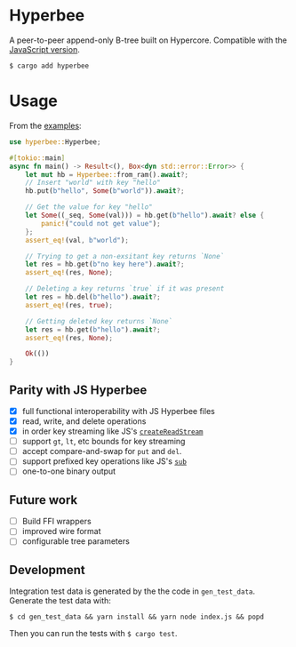 # Hyperbee

A peer-to-peer append-only B-tree built on Hypercore. Compatible with the [JavaScript version](https://github.com/holepunchto/hyperbee).
```
$ cargo add hyperbee
```

# Usage

From the [examples](/examples/ram.rs):

```rust
use hyperbee::Hyperbee;

#[tokio::main]
async fn main() -> Result<(), Box<dyn std::error::Error>> {
    let mut hb = Hyperbee::from_ram().await?;
    // Insert "world" with key "hello"
    hb.put(b"hello", Some(b"world")).await?;

    // Get the value for key "hello"
    let Some((_seq, Some(val))) = hb.get(b"hello").await? else {
        panic!("could not get value");
    };
    assert_eq!(val, b"world");

    // Trying to get a non-exsitant key returns `None`
    let res = hb.get(b"no key here").await?;
    assert_eq!(res, None);

    // Deleting a key returns `true` if it was present
    let res = hb.del(b"hello").await?;
    assert_eq!(res, true);

    // Getting deleted key returns `None`
    let res = hb.get(b"hello").await?;
    assert_eq!(res, None);

    Ok(())
}
```

## Parity with JS Hyperbee

- [x] full functional interoperability with JS Hyperbee files
- [x] read, write, and delete operations
- [x] in order key streaming like JS's [`createReadStream`](https://docs.holepunch.to/building-blocks/hyperbee#const-stream-db.createreadstream-range-options)
- [ ] support `gt`, `lt`,  etc bounds for key streaming
- [ ] accept compare-and-swap for `put` and `del`.
- [ ] support prefixed key operations like JS's [`sub`](https://docs.holepunch.to/building-blocks/hyperbee#const-sub-db.sub-sub-prefix-options)
- [ ] one-to-one binary output

## Future work

- [ ] Build FFI wrappers
- [ ] improved wire format
- [ ] configurable tree parameters

## Development

Integration test data is generated by the the code in `gen_test_data`. Generate the test data with:
```
$ cd gen_test_data && yarn install && yarn node index.js && popd
```

Then you can run the tests with `$ cargo test`.
